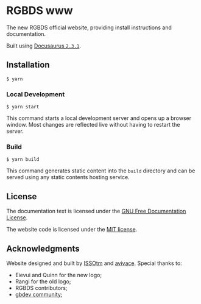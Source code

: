 # RGBDS www

The new RGBDS official website, providing install instructions and documentation.

Built using [Docusaurus `2.3.1`](https://docusaurus.io/).

## Installation

```
$ yarn
```

### Local Development

```
$ yarn start
```

This command starts a local development server and opens up a browser window. Most changes are reflected live without having to restart the server.

### Build

```
$ yarn build
```

This command generates static content into the `build` directory and can be served using any static contents hosting service.

## License

The documentation text is licensed under the [GNU Free Documentation License](LICENSE_docs).

The website code is licensed under the [MIT license](LICENSE).

## Acknowledgments

Website designed and built by [ISSOtm](https://github.com/issotm) and [avivace](https://github.com/avivace). Special thanks to:

- Eievui and Quinn for the new logo;
- Rangi for the old logo;
- RGBDS contributors;
- [gbdev community](https://gbdev.io);
